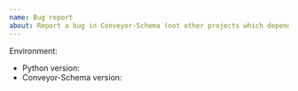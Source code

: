 ```yaml
---
name: Bug report
about: Report a bug in Conveyor-Schema (not other projects which depend on Conveyor-Schema)
---
```


<!--
This issue tracker is a tool to address bugs in Conveyor-Schema itself. Please do not ask for help with your own code.

Replace this comment with a clear outline of what the bug is.
-->

<!--
Describe how to replicate the bug.

Include a minimal reproducible example that demonstrates the bug.

Include the full traceback if there was an exception.
-->

<!--
Describe the expected behavior that should have happened but didn't.
-->

Environment:

- Python version:
- Conveyor-Schema version:
